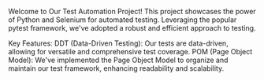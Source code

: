 Welcome to Our Test Automation Project!
This project showcases the power of Python and Selenium for automated testing. Leveraging the popular pytest framework, we've adopted a robust and efficient approach to testing.

Key Features:
DDT (Data-Driven Testing): Our tests are data-driven, allowing for versatile and comprehensive test coverage.
POM (Page Object Model): We've implemented the Page Object Model to organize and maintain our test framework, enhancing readability and scalability.